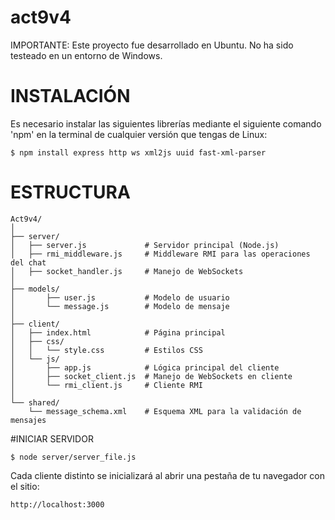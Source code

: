# act9v4

IMPORTANTE: Este proyecto fue desarrollado en Ubuntu. No ha sido testeado en un entorno de Windows.

# INSTALACIÓN
Es necesario instalar las siguientes librerías mediante el siguiente comando 'npm' en la terminal de cualquier versión que tengas de Linux:
```
$ npm install express http ws xml2js uuid fast-xml-parser
```
# ESTRUCTURA
```
Act9v4/
│
├── server/
│   ├── server.js             # Servidor principal (Node.js)
│   ├── rmi_middleware.js     # Middleware RMI para las operaciones del chat
│   ├── socket_handler.js     # Manejo de WebSockets
│
├── models/
│       ├── user.js           # Modelo de usuario
│       └── message.js        # Modelo de mensaje
│
├── client/
│   ├── index.html            # Página principal
│   ├── css/
│   │   └── style.css         # Estilos CSS
│   └── js/
│       ├── app.js            # Lógica principal del cliente
│       ├── socket_client.js  # Manejo de WebSockets en cliente
│       └── rmi_client.js     # Cliente RMI
│
└── shared/
    └── message_schema.xml    # Esquema XML para la validación de mensajes
```
#INICIAR SERVIDOR
```
$ node server/server_file.js
```
Cada cliente distinto se inicializará al abrir una pestaña de tu navegador con el sitio: 
```
http://localhost:3000
```
